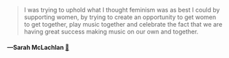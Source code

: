 > I was trying to uphold what I thought feminism was as best I could by supporting women, by trying to create an opportunity to get women to get together, play music together and celebrate the fact that we are having great success making music on our own and together.
  #### —Sarah McLachlan [:scroll:](undefined)